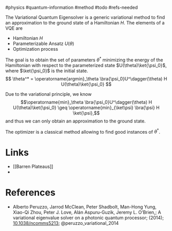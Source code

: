 #physics #quantum-information #method #todo #refs-needed 

The Variational Quantum Eigensolver is a generic variational method to find an approximation to the ground state of a Hamiltonian $H$. The elements of a VQE are
- Hamiltonian $H$
- Parameterizable Ansatz $U(\theta)$
- Optimization process

The goal is to obtain the set of parameters $\theta^*$ minimizing the energy of the Hamiltonian with respect to the parameterized state $U(\theta)\ket{\psi_0}$, where $\ket{\psi_0}$ is the initial state. 
$$
\theta^* = \operatorname{argmin}_\theta \bra{\psi_0}U^\dagger(\theta) H U(\theta)\ket{\psi_0}
$$

Due to the variational principle, we know
$$\operatorname{min}_\theta \bra{\psi_0}U^\dagger(\theta) H U(\theta)\ket{\psi_0} \geq \operatorname{min}_{\ket\psi} \bra{\psi} H \ket{\psi},$$
and thus we can only obtain an approximation to the ground state.

The optimizer is a classical method allowing to find good instances of $\theta^*$.

# Links
- [[Barren Plateaus]]
- 

# References
-  Alberto Peruzzo, Jarrod McClean, Peter Shadbolt, Man-Hong Yung, Xiao-Qi Zhou, Peter J. Love, Alán Aspuru-Guzik, Jeremy L. O’Brien,; A variational eigenvalue solver on a photonic quantum processor; (2014); [10.1038/ncomms5213](https://www.doi.org/10.1038/ncomms5213);  @peruzzo_variational_2014